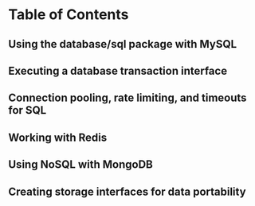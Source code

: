 # Table of Contents

## Using the database/sql package with MySQL

## Executing a database transaction interface

## Connection pooling, rate limiting, and timeouts for SQL

## Working with Redis

## Using NoSQL with MongoDB

## Creating storage interfaces for data portability
